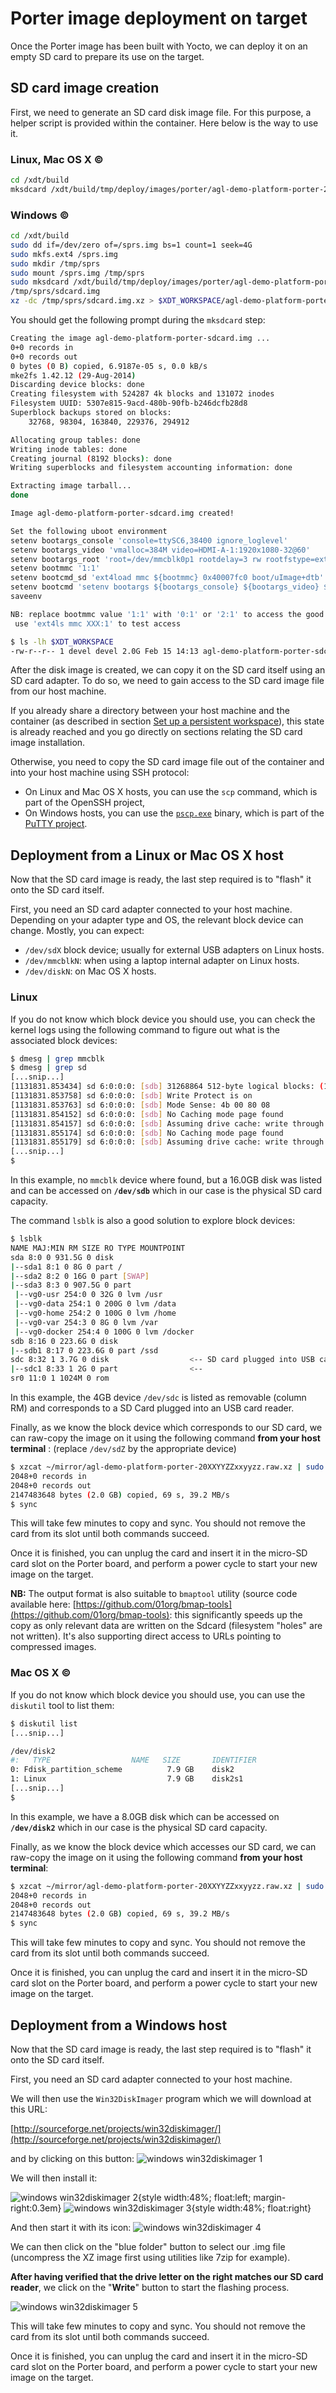 # Porter image deployment on target

Once the Porter image has been built with Yocto, we can deploy it on an
empty SD card to prepare its use on the target.

## SD card image creation

First, we need to generate an SD card disk image file. For this purpose,
a helper script is provided within the container. Here below is the way
to use it.

### Linux, Mac OS X ©

```bash
cd /xdt/build
mksdcard /xdt/build/tmp/deploy/images/porter/agl-demo-platform-porter-20XXYYZZxxyyzz.rootfs.tar.bz2 /home/devel/mirror
```

### Windows ©

```bash
cd /xdt/build
sudo dd if=/dev/zero of=/sprs.img bs=1 count=1 seek=4G
sudo mkfs.ext4 /sprs.img
sudo mkdir /tmp/sprs
sudo mount /sprs.img /tmp/sprs
sudo mksdcard /xdt/build/tmp/deploy/images/porter/agl-demo-platform-porter-20XXYYZZxxyyzz.rootfs.tar.bz2
/tmp/sprs/sdcard.img
xz -dc /tmp/sprs/sdcard.img.xz > $XDT_WORKSPACE/agl-demo-platform-porter-sdcard.img
```

You should get the following prompt during the `mksdcard` step:

```bash
Creating the image agl-demo-platform-porter-sdcard.img ...
0+0 records in
0+0 records out
0 bytes (0 B) copied, 6.9187e-05 s, 0.0 kB/s
mke2fs 1.42.12 (29-Aug-2014)
Discarding device blocks: done
Creating filesystem with 524287 4k blocks and 131072 inodes
Filesystem UUID: 5307e815-9acd-480b-90fb-b246dcfb28d8
Superblock backups stored on blocks:
    32768, 98304, 163840, 229376, 294912

Allocating group tables: done
Writing inode tables: done
Creating journal (8192 blocks): done
Writing superblocks and filesystem accounting information: done

Extracting image tarball...
done

Image agl-demo-platform-porter-sdcard.img created!

Set the following uboot environment
setenv bootargs_console 'console=ttySC6,38400 ignore_loglevel'
setenv bootargs_video 'vmalloc=384M video=HDMI-A-1:1920x1080-32@60'
setenv bootargs_root 'root=/dev/mmcblk0p1 rootdelay=3 rw rootfstype=ext3 rootwait'
setenv bootmmc '1:1'
setenv bootcmd_sd 'ext4load mmc ${bootmmc} 0x40007fc0 boot/uImage+dtb'
setenv bootcmd 'setenv bootargs ${bootargs_console} ${bootargs_video} ${bootargs_root}; run bootcmd_sd; bootm 0x40007fc0'
saveenv

NB: replace bootmmc value '1:1' with '0:1' or '2:1' to access the good slot
 use 'ext4ls mmc XXX:1' to test access

$ ls -lh $XDT_WORKSPACE
-rw-r--r-- 1 devel devel 2.0G Feb 15 14:13 agl-demo-platform-porter-sdcard.img

```

After the disk image is created, we can copy it on the SD card itself
using an SD card adapter. To do so, we need to gain access to the SD
card image file from our host machine.

If you already share a directory between your host machine and the
container (as described in section [Set up a persistent workspace](#anchor-setup-persist-wks)),
this state is already reached and you go directly on sections relating the SD
card image installation.

Otherwise, you need to copy the SD card image file out of the container
and into your host machine using SSH protocol:

- On Linux and Mac OS X hosts, you can use the `scp` command, which is part of
 the OpenSSH project,
- On Windows hosts, you can use the
 [`pscp.exe`](http://the.earth.li/~sgtatham/putty/latest/x86/pscp.exe)
 binary, which is part of the [PuTTY project](http://www.putty.org/).

## Deployment from a Linux or Mac OS X host

Now that the SD card image is ready, the last step required is to
"flash" it onto the SD card itself.

First, you need an SD card adapter connected to your host machine.
Depending on your adapter type and OS, the relevant block device can
change. Mostly, you can expect:

- `/dev/sdX` block device; usually for external USB adapters on
 Linux hosts.
- `/dev/mmcblkN`: when using a laptop internal adapter on Linux
 hosts.
- `/dev/diskN`: on Mac OS X hosts.

### Linux

If you do not know which block device you should use, you can check the
kernel logs using the following command to figure out what is the
associated block devices:

```bash
$ dmesg | grep mmcblk
$ dmesg | grep sd
[...snip...]
[1131831.853434] sd 6:0:0:0: [sdb] 31268864 512-byte logical blocks: (16.0 GB/14.9 GiB)
[1131831.853758] sd 6:0:0:0: [sdb] Write Protect is on
[1131831.853763] sd 6:0:0:0: [sdb] Mode Sense: 4b 00 80 08
[1131831.854152] sd 6:0:0:0: [sdb] No Caching mode page found
[1131831.854157] sd 6:0:0:0: [sdb] Assuming drive cache: write through
[1131831.855174] sd 6:0:0:0: [sdb] No Caching mode page found
[1131831.855179] sd 6:0:0:0: [sdb] Assuming drive cache: write through
[...snip...]
$
```

In this example, no `mmcblk` device where found, but a 16.0GB disk was
listed and can be accessed on **`/dev/sdb`** which in our case is the
physical SD card capacity.

The command `lsblk` is also a good solution to explore block devices:

```bash
$ lsblk
NAME MAJ:MIN RM SIZE RO TYPE MOUNTPOINT
sda 8:0 0 931.5G 0 disk
|--sda1 8:1 0 8G 0 part /
|--sda2 8:2 0 16G 0 part [SWAP]
|--sda3 8:3 0 907.5G 0 part
 |--vg0-usr 254:0 0 32G 0 lvm /usr
 |--vg0-data 254:1 0 200G 0 lvm /data
 |--vg0-home 254:2 0 100G 0 lvm /home
 |--vg0-var 254:3 0 8G 0 lvm /var
 |--vg0-docker 254:4 0 100G 0 lvm /docker
sdb 8:16 0 223.6G 0 disk
|--sdb1 8:17 0 223.6G 0 part /ssd
sdc 8:32 1 3.7G 0 disk                  <-- SD card plugged into USB card reader
|--sdc1 8:33 1 2G 0 part                <--
sr0 11:0 1 1024M 0 rom
```

In this example, the 4GB device `/dev/sdc` is listed as removable
(column RM) and corresponds to a SD Card plugged into an USB card
reader.

Finally, as we know the block device which corresponds to our SD card,
we can raw-copy the image on it using the following command __**from your
host terminal**__ : (replace `/dev/sdZ` by the appropriate device)

```bash
$ xzcat ~/mirror/agl-demo-platform-porter-20XXYYZZxxyyzz.raw.xz | sudo dd of=/dev/sdZ bs=1M
2048+0 records in
2048+0 records out
2147483648 bytes (2.0 GB) copied, 69 s, 39.2 MB/s
$ sync
```

This will take few minutes to copy and sync. You should not remove the
card from its slot until both commands succeed.

Once it is finished, you can unplug the card and insert it in the
micro-SD card slot on the Porter board, and perform a power cycle to
start your new image on the target.

__**NB:**__ The output format is also suitable to `bmaptool` utility (source
code available here: [https://github.com/01org/bmap-tools](https://github.com/01org/bmap-tools):
this significantly speeds up the copy as only relevant data are written on
the Sdcard (filesystem "holes" are not written). It's also supporting
direct access to URLs pointing to compressed images.

### Mac OS X ©

If you do not know which block device you should use, you can use the
`diskutil` tool to list them:

```bash
$ diskutil list
[...snip...]

/dev/disk2
#:   TYPE                  NAME   SIZE       IDENTIFIER
0: Fdisk_partition_scheme          7.9 GB    disk2
1: Linux                           7.9 GB    disk2s1
[...snip...]
$
```

In this example, we have a 8.0GB disk which can be accessed on
**`/dev/disk2`** which in our case is the physical SD card capacity.

Finally, as we know the block device which accesses our SD card, we can
raw-copy the image on it using the following command __from your host
terminal__:

```bash
$ xzcat ~/mirror/agl-demo-platform-porter-20XXYYZZxxyyzz.raw.xz | sudo dd of=/dev/disk2 bs=1M
2048+0 records in
2048+0 records out
2147483648 bytes (2.0 GB) copied, 69 s, 39.2 MB/s
$ sync
```

This will take few minutes to copy and sync. You should not remove the
card from its slot until both commands succeed.

Once it is finished, you can unplug the card and insert it in the
micro-SD card slot on the Porter board, and perform a power cycle to
start your new image on the target.

## Deployment from a Windows host

Now that the SD card image is ready, the last step required is to "flash" it
onto the SD card itself.

First, you need an SD card adapter connected to your host machine.

We will then use the `Win32DiskImager` program which we will download at
this URL:

[http://sourceforge.net/projects/win32diskimager/](http://sourceforge.net/projects/win32diskimager/)

and by clicking on this button:
![windows win32diskimager 1](pictures/windows_win32diskimager_1.png)

We will then install it:

![windows win32diskimager 2](pictures/windows_win32diskimager_2.png){style width:48%; float:left; margin-right:0.3em}
![windows win32diskimager 3](pictures/windows_win32diskimager_3.png){style width:48%; float:right}

And then start it with its icon:
![windows win32diskimager 4](pictures/windows_win32diskimager_4.png)

We can then click on the "blue folder" button to select our .img file
(uncompress the XZ image first using utilities like 7zip for example).

**After having verified that the drive letter on the
right matches our SD card reader**, we click on the "**Write**" button
to start the flashing process.

![windows win32diskimager 5](pictures/windows_win32diskimager_5.png)

This will take few minutes to copy and sync. You should not remove the
card from its slot until both commands succeed.

Once it is finished, you can unplug the card and insert it in the
micro-SD card slot on the Porter board, and perform a power cycle to
start your new image on the target.
